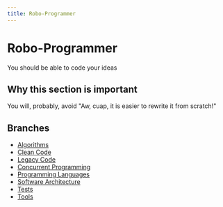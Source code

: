 ```yaml
---
title: Robo-Programmer
---
```


# Robo-Programmer

You should be able to code your ideas

## Why this section is important

You will, probably, avoid "Aw, cuap, it is easier to rewrite it from scratch!"


## Branches
- [Algorithms](./algorithms)
- [Clean Code](./clean_code)
- [Legacy Code](./legacy_code)
- [Concurrent Programming](./concurrent_programming)
- [Programming Languages](./languages)
- [Software Architecture](./software_architecture)
- [Tests](./tests)
- [Tools](./tools)